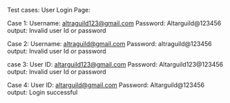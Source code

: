 Test cases:
User Login Page:

Case 1: 
Username: altraguild123@gmail.com
Password: Altarguild@123456
output: Invalid user Id or password

Case 2: 
Username: altraguild@gmail.com
Password: altraguild@123456
output: Invalid user Id or password

case 3:
User ID: altarguild123@gmail.com
Password: Altarguild123@123456
output: Invalid user Id or password

Case 4:
User ID: altarguild@gmail.com
Password: Altarguild@123456
output: Login successful

